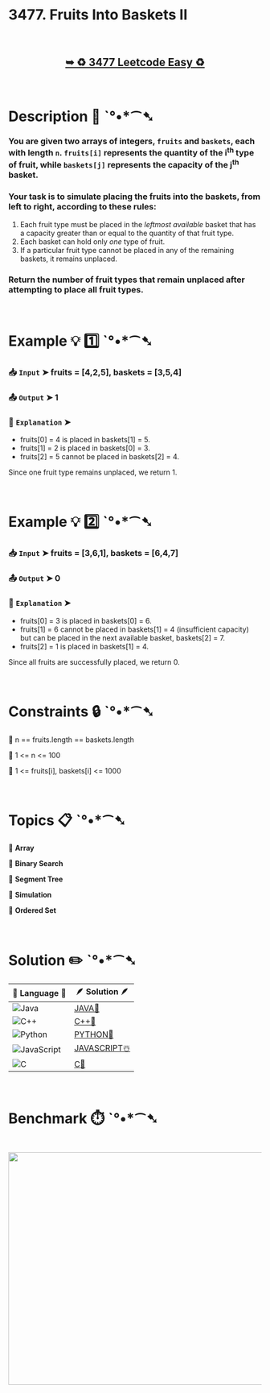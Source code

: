 # 3477. Fruits Into Baskets II

</br>

<h2 align="center"> 

<a href="https://leetcode.com/problems/fruits-into-baskets-ii/description/"><strong>➥ ♻️ 3477 Leetcode Easy ♻️ </strong></a>
</h2>

</br>

# Description 📜 ˋ°•*⁀➷

### You are given two arrays of integers, `fruits` and `baskets`, each with length `n`. `fruits[i]` represents the quantity of the i<sup>th</sup> type of fruit, while `baskets[j]` represents the capacity of the j<sup>th</sup> basket.

### Your task is to simulate placing the fruits into the baskets, from left to right, according to these rules:

1. Each fruit type must be placed in the *leftmost available* basket that has a capacity greater than or equal to the quantity of that fruit type.
2. Each basket can hold only *one* type of fruit.
3. If a particular fruit type cannot be placed in any of the remaining baskets, it remains unplaced.

### Return the number of fruit types that remain unplaced after attempting to place all fruit types.

</br>

# Example 💡 1️⃣ ˋ°•*⁀➷

  ### 📥 `Input`  ➤ fruits = [4,2,5], baskets = [3,5,4]

  ### 📤 `Output`  ➤ 1

  ### 🔦 `Explanation`  ➤

- fruits[0] = 4 is placed in baskets[1] = 5.
- fruits[1] = 2 is placed in baskets[0] = 3.
- fruits[2] = 5 cannot be placed in baskets[2] = 4.

Since one fruit type remains unplaced, we return 1.

</br>

# Example 💡 2️⃣ ˋ°•*⁀➷

  ### 📥 `Input` ➤ fruits = [3,6,1], baskets = [6,4,7]

  ### 📤 `Output`  ➤ 0

  ### 🔦 `Explanation` ➤

- fruits[0] = 3 is placed in baskets[0] = 6.
- fruits[1] = 6 cannot be placed in baskets[1] = 4 (insufficient capacity) but can be placed in the next available basket, baskets[2] = 7.
- fruits[2] = 1 is placed in baskets[1] = 4.

Since all fruits are successfully placed, we return 0.

</br>

# Constraints 🔒 ˋ°•*⁀➷

🔹 n == fruits.length == baskets.length </br>

🔹 1 <= n <= 100 </br>

🔹 1 <= fruits[i], baskets[i] <= 1000 </br>

</br>

# Topics 📋 ˋ°•*⁀➷

🔸 **Array**  </br>

🔸 **Binary Search**  </br>

🔸 **Segment Tree**  </br>

🔸 **Simulation**  </br>

🔸 **Ordered Set**  </br>

</br>

# Solution ✏️ ˋ°•*⁀➷

| 📒 Language 📒  | 🪶 Solution 🪶 |
| ------------- | ------------- |
|  ![Java](https://img.shields.io/badge/java-%23ED8B00.svg?style=for-the-badge&logo=openjdk&logoColor=white)  | [JAVA🍁]() |
|  ![C++](https://img.shields.io/badge/c++-%2300599C.svg?style=for-the-badge&logo=c%2B%2B&logoColor=white)  | [C++🎲]()  |
|  ![Python](https://img.shields.io/badge/python-3670A0?style=for-the-badge&logo=python&logoColor=ffdd54)    | [PYTHON🍰]() |
| ![JavaScript](https://img.shields.io/badge/javascript-%23323330.svg?style=for-the-badge&logo=javascript&logoColor=%23F7DF1E)   | [JAVASCRIPT☃️]() |
|   ![C](https://img.shields.io/badge/c-%2300599C.svg?style=for-the-badge&logo=c&logoColor=white)   | [C💖]()  |

</br>

# Benchmark ⏱️ ˋ°•*⁀➷

<h1  align="center" >

<img src ="" width = "700px" height="462px" />

</h1>
